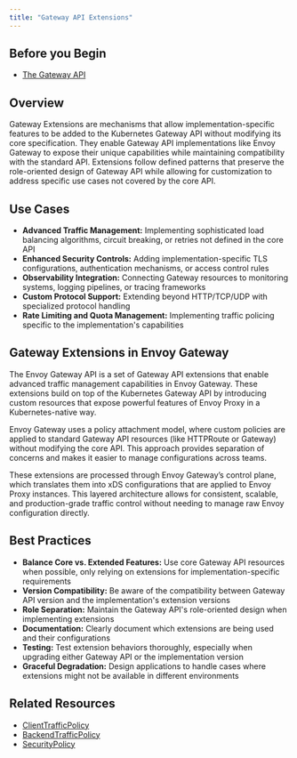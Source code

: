 ```yaml
---
title: "Gateway API Extensions"
---
```

## Before you Begin
- [The Gateway API](https://gateway-api.sigs.k8s.io/)

## Overview

Gateway Extensions are mechanisms that allow implementation-specific features to be added to the Kubernetes Gateway API without modifying its core specification. They enable Gateway API implementations like Envoy Gateway to expose their unique capabilities while maintaining compatibility with the standard API. Extensions follow defined patterns that preserve the role-oriented design of Gateway API while allowing for customization to address specific use cases not covered by the core API.

## Use Cases

- **Advanced Traffic Management:** Implementing sophisticated load balancing algorithms, circuit breaking, or retries not defined in the core API
- **Enhanced Security Controls:** Adding implementation-specific TLS configurations, authentication mechanisms, or access control rules
- **Observability Integration:** Connecting Gateway resources to monitoring systems, logging pipelines, or tracing frameworks
- **Custom Protocol Support:** Extending beyond HTTP/TCP/UDP with specialized protocol handling
- **Rate Limiting and Quota Management:** Implementing traffic policing specific to the implementation's capabilities

## Gateway Extensions in Envoy Gateway

The Envoy Gateway API is a set of Gateway API extensions that enable advanced traffic management capabilities in Envoy Gateway. These extensions build on top of the Kubernetes Gateway API by introducing custom resources that expose powerful features of Envoy Proxy in a Kubernetes-native way.

Envoy Gateway uses a policy attachment model, where custom policies are applied to standard Gateway API resources (like HTTPRoute or Gateway) without modifying the core API. This approach provides separation of concerns and makes it easier to manage configurations across teams.

These extensions are processed through Envoy Gateway’s control plane, which translates them into xDS configurations that are applied to Envoy Proxy instances. This layered architecture allows for consistent, scalable, and production-grade traffic control without needing to manage raw Envoy configuration directly.

## Best Practices
- **Balance Core vs. Extended Features:** Use core Gateway API resources when possible, only relying on extensions for implementation-specific requirements
- **Version Compatibility:** Be aware of the compatibility between Gateway API version and the implementation's extension versions
- **Role Separation:** Maintain the Gateway API's role-oriented design when implementing extensions
- **Documentation:** Clearly document which extensions are being used and their configurations
- **Testing:** Test extension behaviors thoroughly, especially when upgrading either Gateway API or the implementation version
- **Graceful Degradation:** Design applications to handle cases where extensions might not be available in different environments

## Related Resources
- [ClientTrafficPolicy](client-traffic-policy.md)
- [BackendTrafficPolicy](backend-traffic-policy.md)
- [SecurityPolicy](security-policy.md)